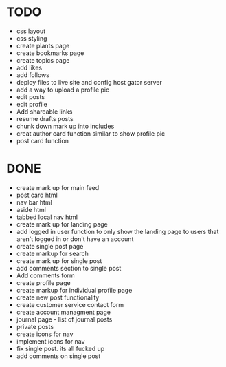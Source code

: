 # TODO
* css layout
* css styling
* create plants page
* create bookmarks page
* create topics page
* add likes
* add follows
* deploy files to live site and config host gator server
* add a way to upload a profile pic
* edit posts
* edit profile
* Add shareable links 
* resume drafts posts
* chunk down mark up into includes
* creat author card function similar to show profile pic
* post card function

# DONE
* create mark up for main feed
* post card html
* nav bar html
* aside html
* tabbed local nav html
* create mark up for landing page
* add logged in user function to only show the landing page to users that aren't logged in or don't have an account
* create single post page
* create markup for search
* create mark up for single post
* add comments section to single post
* Add comments form
* create profile page
* create markup for individual profile page
* create new post functionality
* create customer service contact form
* create account managment page
* journal page - list of journal posts
* private posts
* create icons for nav
* implement icons for nav
* fix single post. its all fucked up
* add comments on single post
